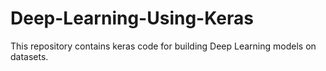 # Deep-Learning-Using-Keras
This repository contains keras code for building Deep Learning models on datasets.
